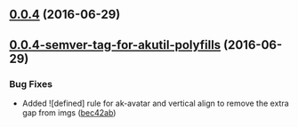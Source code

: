 <a name="0.0.4"></a>
## [0.0.4](https://aui-team-bot/https://bitbucket.org/atlassian/atlaskit-spike/compare/0.0.4-semver-tag-for-akutil-polyfills...v0.0.4) (2016-06-29)



<a name="0.0.4-semver-tag-for-akutil-polyfills"></a>
## [0.0.4-semver-tag-for-akutil-polyfills](https://aui-team-bot/https://bitbucket.org/atlassian/atlaskit-spike/compare/bec42ab...0.0.4-semver-tag-for-akutil-polyfills) (2016-06-29)


### Bug Fixes

* Added ![defined] rule for ak-avatar and vertical align to remove the extra gap from imgs ([bec42ab](https://aui-team-bot/https://bitbucket.org/atlassian/atlaskit-spike/commits/bec42ab))



